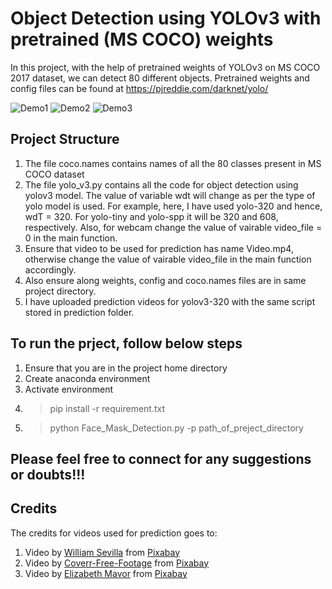 # Object Detection using YOLOv3 with pretrained (MS COCO) weights
 
In this project, with the help of pretrained weights of YOLOv3 on MS COCO 2017 dataset, we can detect 80 different objects. Pretrained weights and config files can be found at https://pjreddie.com/darknet/yolo/

![Demo1](https://github.com/tshr-d-dragon/Object_Detection/blob/main/YOLOv3/prediction/People_pred_YOLOv3.gif)
![Demo2](https://github.com/tshr-d-dragon/Object_Detection/blob/main/YOLOv3/prediction/Traffic_pred_YOLOv3.gif)
![Demo3](https://github.com/tshr-d-dragon/Object_Detection/blob/main/YOLOv3/prediction/Los_Angeles_pred_YOLOv3.gif)

## Project Structure
1. The file coco.names contains names of all the 80 classes present in MS COCO dataset
2. The file yolo_v3.py contains all the code for object detection using yolov3 model. The value of variable wdt will change as per the type of yolo model is used. For example, here, I have used yolo-320 and hence, wdT = 320. For yolo-tiny and yolo-spp it will be 320 and 608, respectively. Also, for webcam change the value of vairable video_file = 0 in the main function.
3. Ensure that video to be used for prediction has name Video.mp4, otherwise change the value of vairable video_file in the main function accordingly.
4. Also ensure along weights, config and coco.names files are in same project directory.
5. I have uploaded prediction videos for yolov3-320 with the same script stored in prediction folder.

## To run the prject, follow below steps
1. Ensure that you are in the project home directory
2. Create anaconda environment
3. Activate environment
4. >pip install -r requirement.txt
5. >python Face_Mask_Detection.py -p path_of_preject_directory

## Please feel free to connect for any suggestions or doubts!!!

## Credits
The credits for videos used for prediction goes to:
1. Video by <a href="https://pixabay.com/users/preditorcuts-4627334/?utm_source=link-attribution&amp;utm_medium=referral&amp;utm_campaign=image&amp;utm_content=32851">William Sevilla</a> from <a href="https://pixabay.com/?utm_source=link-attribution&amp;utm_medium=referral&amp;utm_campaign=image&amp;utm_content=32851">Pixabay</a>
2. Video by <a href="https://pixabay.com/users/coverr-free-footage-1281706/?utm_source=link-attribution&amp;utm_medium=referral&amp;utm_campaign=image&amp;utm_content=6387">Coverr-Free-Footage</a> from <a href="https://pixabay.com/?utm_source=link-attribution&amp;utm_medium=referral&amp;utm_campaign=image&amp;utm_content=6387">Pixabay</a>
3. Video by <a href="https://pixabay.com/users/lizmavor-11592643/?utm_source=link-attribution&amp;utm_medium=referral&amp;utm_campaign=image&amp;utm_content=21437">Elizabeth Mavor</a> from <a href="https://pixabay.com/?utm_source=link-attribution&amp;utm_medium=referral&amp;utm_campaign=image&amp;utm_content=21437">Pixabay</a>
